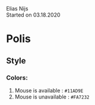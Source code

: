Elias Nijs\
Started on 03.18.2020

# Polis

## Style

### Colors:

1. Mouse is available : `#11AD9E`
1. Mouse is unavailable : `#FA7232`